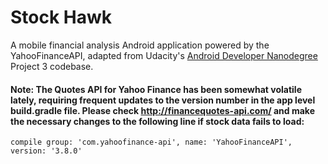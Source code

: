 # Stock Hawk
A mobile financial analysis Android application powered by the YahooFinanceAPI, adapted from Udacity's [Android Developer Nanodegree](https://www.udacity.com/course/android-developer-nanodegree-by-google--nd801) Project 3 codebase.

#### Note: The Quotes API for Yahoo Finance has been somewhat volatile lately, requiring frequent updates to the version number in the app level build.gradle file. Please check http://financequotes-api.com/ and make the necessary changes to the following line if stock data fails to load:

`compile group: 'com.yahoofinance-api', name: 'YahooFinanceAPI', version: '3.8.0'`



